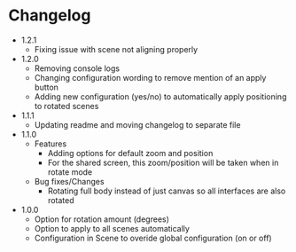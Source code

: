 # Changelog
- 1.2.1
  - Fixing issue with scene not aligning properly
- 1.2.0
  - Removing console logs
  - Changing configuration wording to remove mention of an apply button
  - Adding new configuration (yes/no) to automatically apply positioning to rotated scenes
- 1.1.1
  - Updating readme and moving changelog to separate file
- 1.1.0
  - Features
    - Adding options for default zoom and position
    - For the shared screen, this zoom/position will be taken when in rotate mode
  - Bug fixes/Changes
    - Rotating full body instead of just canvas so all interfaces are also rotated
- 1.0.0
  - Option for rotation amount (degrees)
  - Option to apply to all scenes automatically
  - Configuration in Scene to overide global configuration (on or off)